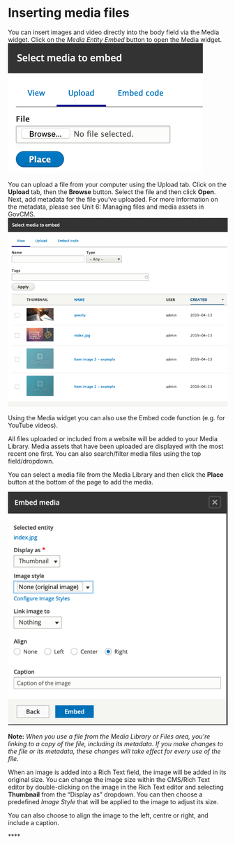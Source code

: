 # Inserting media files

You can insert images and video directly into the body field via the Media widget. Click on the _Media Entity Embed_ button to open the Media widget. ![](../.gitbook/assets/32%20%282%29%20%282%29.png)

You can upload a file from your computer using the Upload tab. Click on the **Upload** tab, then the **Browse** button. Select the file and then click **Open**. Next, add metadata for the file you’ve uploaded. For more information on the metadata, please see Unit 6: Managing files and media assets in GovCMS. ![](../.gitbook/assets/33%20%282%29%20%282%29%20%282%29.png)

Using the Media widget you can also use the Embed code function \(e.g. for YouTube videos\).

All files uploaded or included from a website will be added to your Media Library. Media assets that have been uploaded are displayed with the most recent one first. You can also search/filter media files using the top field/dropdown.

You can select a media file from the Media Library and then click the **Place** button at the bottom of the page to add the media.

![](../.gitbook/assets/34%20%282%29%20%282%29%20%281%29.png)

**Note:** _When you use a file from the Media Library or Files area, you’re linking to a copy of the file, including its metadata. If you make changes to the file or its metadata, these changes will take effect for every use of the file._

When an image is added into a Rich Text field, the image will be added in its original size. You can change the image size within the CMS/Rich Text editor by double-clicking on the image in the Rich Text editor and selecting **Thumbnail** from the “Display as” dropdown. You can then choose a predefined _Image Style_ that will be applied to the image to adjust its size.

You can also choose to align the image to the left, centre or right, and include a caption.

\*\*\*\*

